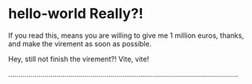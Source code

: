 # hello-world Really?!

If you read this, means you are willing to give me 1 million euros, thanks, and make the virement as soon as possible.

Hey, still not finish the virement?! Vite, vite!

...................................................................................................................
